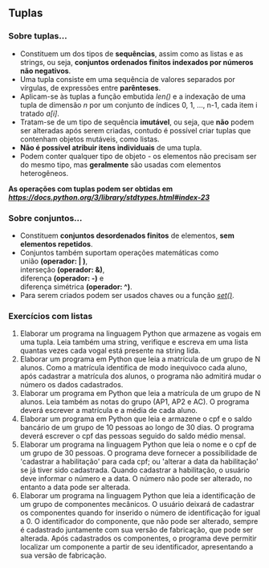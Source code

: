 ## Tuplas 

### Sobre tuplas...
- Constituem um dos tipos de **sequências**, assim como as listas e as strings, ou seja, **conjuntos ordenados finitos indexados por números não negativos**. 
- Uma tupla consiste em uma sequência de valores separados por vírgulas, de expressões entre **parênteses**.
- Aplicam-se às tuplas a função embutida *len()* e a indexação de uma tupla de dimensão *n* por um conjunto de índices 0, 1, …, n-1, cada item i tratado *a[i]*.
- Tratam-se de um tipo de sequência **imutável**, ou seja, que **não** podem ser alteradas após serem criadas, contudo é possível criar tuplas que contenham objetos mutáveis, como listas. 
- **Não é possível atribuir itens individuais** de uma tupla.
- Podem conter qualquer tipo de objeto - os elementos não precisam ser do mesmo tipo, mas **geralmente** são usadas com elementos heterogêneos.
  
**As operações com tuplas podem ser obtidas em *<https://docs.python.org/3/library/stdtypes.html#index-23>***

### Sobre conjuntos...
- Constituem **conjuntos desordenados finitos** de elementos, **sem elementos repetidos**.
- Conjuntos também suportam operações matemáticas como  
união **(operador:  |  )**,  
interseção **(operador: &)**,  
diferença **(operador: -)** e  
diferença simétrica **(operador: ^)**.  
- Para serem criados podem ser usados chaves ou a função [*set()*](https://docs.python.org/pt-br/3/library/stdtypes.html#set).

### Exercícios com listas  
1. Elaborar um programa na linguagem Python que armazene as vogais em uma tupla. Leia também uma string, verifique e escreva em uma lista quantas vezes cada vogal está presente na string lida.
2. Elaborar um programa em Python que leia a matrícula de um grupo de N alunos. Como a matrícula identifica de modo inequìvoco cada aluno, após cadastrar a matrícula dos alunos, o programa não admitirá mudar o número os dados cadastrados.
3. Elaborar um programa em Python que leia a matrícula de um grupo de N alunos. Leia também as notas do grupo (AP1, AP2 e AC). O programa deverá escrever a matrícula e a média de cada aluno. 
4. Elaborar um programa em Python que leia e armazene o cpf e o saldo bancário de um grupo de 10 pessoas ao longo de 30 dias. O programa deverá escrever o cpf das pessoas seguido do saldo médio mensal.
5. Elaborar um programa na linguagem Python que leia o nome e o cpf de um grupo de 30 pessoas. O programa deve fornecer a possibilidade de 'cadastrar a habilitação' para cada cpf; ou 'alterar a data da habilitação' se já tiver sido cadastrada. Quando cadastrar a habilitação, o usuário deve informar o número e a data. O número não pode ser alterado, no entanto a data pode ser alterada. 
6. Elaborar um programa na linguagem Python que leia a identificação de um grupo de componentes mecânicos. O usuário deixará de cadastrar os componentes quando for inserido o número de identificação for igual a 0. O identificador do componente, que não pode ser alterado, sempre é cadastrado juntamente com sua versão de fabricação, que pode ser alterada. Após cadastrados os componentes, o programa deve permitir localizar um componente a partir de seu identificador, apresentando a sua versão de fabricação. 
